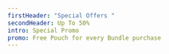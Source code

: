 ```yaml
---
firstHeader: "Special Offers "
secondHeader: Up To 50%
intro: Special Promo
promo: Free Pouch for every Bundle purchase
---
```

